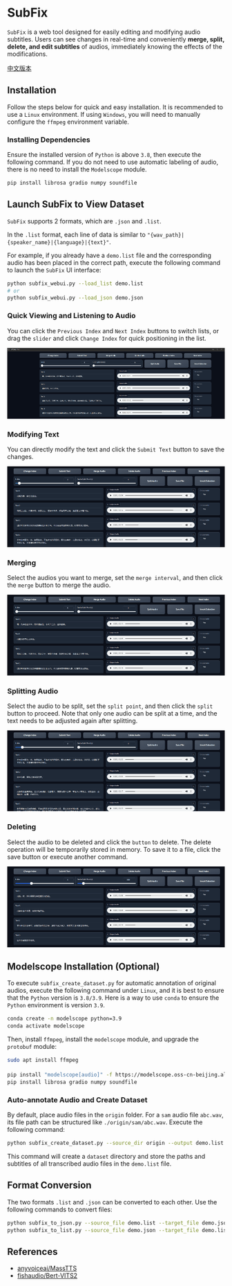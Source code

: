 # SubFix
`SubFix` is a web tool designed for easily editing and modifying audio subtitles. Users can see changes in real-time and conveniently **merge, split, delete, and edit subtitles** of audios, immediately knowing the effects of the modifications.

[中文版本](README_zh.md)

## Installation

Follow the steps below for quick and easy installation. It is recommended to use a `Linux` environment. If using `Windows`, you will need to manually configure the `ffmpeg` environment variable.

### Installing Dependencies

Ensure the installed version of `Python` is above `3.8`, then execute the following command. If you do not need to use automatic labeling of audio, there is no need to install the `Modelscope` module.

```bash
pip install librosa gradio numpy soundfile
```

## Launch SubFix to View Dataset

`SubFix` supports 2 formats, which are `.json` and `.list`.

In the `.list` format, each line of data is similar to `"{wav_path}|{speaker_name}|{language}|{text}"`.

For example, if you already have a `demo.list` file and the corresponding audio has been placed in the correct path, execute the following command to launch the `SubFix` UI interface:

```bash
python subfix_webui.py --load_list demo.list
# or
python subfix_webui.py --load_json demo.json
```

### Quick Viewing and Listening to Audio

You can click the `Previous Index` and `Next Index` buttons to switch lists, or drag the `slider` and click `Change Index` for quick positioning in the list.

![change index gif](images/index.gif)

### Modifying Text

You can directly modify the text and click the `Submit Text` button to save the changes.

![change text gif](images/text.gif)

### Merging

Select the audios you want to merge, set the `merge interval`, and then click the `merge` button to merge the audio.

![merge audio gif](images/merge.gif)

### Splitting Audio

Select the audio to be split, set the `split point`, and then click the `split` button to proceed. Note that only one audio can be split at a time, and the text needs to be adjusted again after splitting.

![split audio gif](images/split.gif)

### Deleting

Select the audio to be deleted and click the `button` to delete. The delete operation will be temporarily stored in memory. To save it to a file, click the save button or execute another command.

![delete audio gif](images/delete.gif)

## Modelscope Installation (Optional)

To execute `subfix_create_dataset.py` for automatic annotation of original audios, execute the following command under `Linux`, and it is best to ensure that the `Python` version is `3.8/3.9`. Here is a way to use `conda` to ensure the `Python` environment is version `3.9`.

```bash
conda create -n modelscope python=3.9
conda activate modelscope
```

Then, install `ffmpeg`, install the `modelscope` module, and upgrade the `protobuf` module:

```bash
sudo apt install ffmpeg

pip install "modelscope[audio]" -f https://modelscope.oss-cn-beijing.aliyuncs.com/releases/repo.html
pip install librosa gradio numpy soundfile
```

### Auto-annotate Audio and Create Dataset

By default, place audio files in the `origin` folder. For a `sam` audio file `abc.wav`, its file path can be structured like `./origin/sam/abc.wav`. Execute the following command:

```bash
python subfix_create_dataset.py --source_dir origin --output demo.list
```

This command will create a `dataset` directory and store the paths and subtitles of all transcribed audio files in the `demo.list` file.

## Format Conversion

The two formats `.list` and `.json` can be converted to each other. Use the following commands to convert files:

```bash
python subfix_to_json.py --source_file demo.list --target_file demo.json
python subfix_to_list.py --source_file demo.json --target_file demo.list
```

## References

- [anyvoiceai/MassTTS](https://github.com/anyvoiceai/MassTTS)
- [fishaudio/Bert-VITS2](https://github.com/fishaudio/Bert-VITS2)